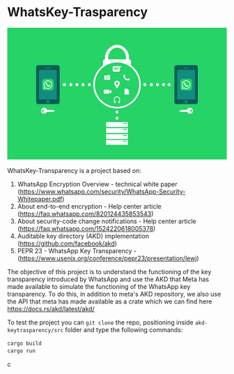 # WhatsKey-Trasparency
<p align="center">
  <img src="https://github.com/xerox0/WhatsKey-Transparency/blob/main/Documenti/Immagini/whatsapp-2842640_640.png" alt="Project logo" width="600px">
</p>

WhatsKey-Transparency is a project based on:
1. WhatsApp Encryption Overview - technical white paper
   (https://www.whatsapp.com/security/WhatsApp-Security-Whitepaper.pdf)
2. About end-to-end encryption - Help center article (https://faq.whatsapp.com/820124435853543)
3. About security-code change notifications - Help center article (https://faq.whatsapp.com/1524220618005378)
4. Auditable key directory (AKD) implementation (https://github.com/facebook/akd)
5. PEPR 23 - WhatsApp Key Transparency - (https://www.usenix.org/conference/pepr23/presentation/lewi)

The objective of this project is to understand the functioning of the key transparency introduced by WhatsApp and use the AKD that Meta has made available to simulate the functioning of the WhatsApp key transparency. 
To do this, in addition to meta's AKD repository, we also use the API that meta has made available as a crate which we can find here https://docs.rs/akd/latest/akd/

To test the project you can ```git clone``` the repo, positioning inside ```akd-keytrasparency/src``` folder and type the following commands:
```bash
cargo build
cargo run
```
c